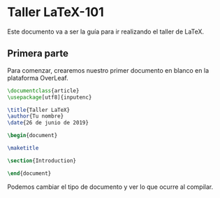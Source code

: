 # Taller LaTeX-101

Este documento va a ser la guía para ir realizando el taller de LaTeX.

## Primera parte

Para comenzar, crearemos nuestro primer documento en blanco en la plataforma OverLeaf.

```latex
\documentclass{article}
\usepackage[utf8]{inputenc}

\title{Taller LaTeX}
\author{Tu nombre}
\date{26 de junio de 2019}

\begin{document}

\maketitle

\section{Introduction}

\end{document}
```

Podemos cambiar el tipo de documento y ver lo que ocurre al compilar.
